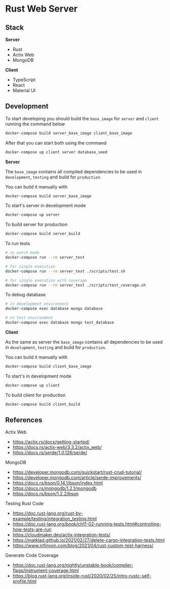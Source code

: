 # Rust Web Server

## Stack

**Server**

- Rust
- Actix Web
- MongoDB

**Client**

- TypeScript
- React
- Material UI


## Development

To start developing you should build the `base_image` for `server` and `client` running the command below

```sh
docker-compose build server_base_image client_base_image
```

After that you can start both using the command

```sh
docker-compose up client server database_seed
```


**Server**

The `base_image` contains all compiled dependencies to be used in `development`, `testing` and build for `production`.

You can build it manually with

```sh
docker-compose build server_base_image
```

To start's server in development mode

```sh
docker-compose up server
```

To build server for production

```sh
docker-compose build server_build
```

To run tests

```sh
# in watch mode
docker-compose run --rm server_test

# for single execution
docker-compose run --rm server_test ./scripts/test.sh

# for single execution with coverage
docker-compose run --rm server_test ./scripts/test_coverage.sh
```

To debug database

```sh
# in development environment
docker-compose exec database mongo database

# in test environment
docker-compose exec database mongo test_database
```

**Client**

As the same as server the `base_image` contains all dependencies to be used in `development`, `testing` and build for `production`.

You can build it manually with

```sh
docker-compose build client_base_image
```

To start's in development mode

```sh
docker-compose up client
```

To build client for production

```sh
docker-compose build client_build
```

## References

Actix Web

- https://actix.rs/docs/getting-started/
- https://docs.rs/actix-web/3.3.2/actix_web/
- https://docs.rs/serde/1.0.126/serde/

MongoDB

- https://developer.mongodb.com/quickstart/rust-crud-tutorial/
- https://developer.mongodb.com/article/serde-improvements/
- https://docs.rs/bson/0.14.1/bson/index.html
- https://docs.rs/mongodb/1.2.1/mongodb
- https://docs.rs/bson/1.2.2/bson

Testing Rust Code

- https://doc.rust-lang.org/rust-by-example/testing/integration_testing.html
- https://doc.rust-lang.org/book/ch11-02-running-tests.html#controlling-how-tests-are-run
- https://cloudmaker.dev/actix-integration-tests/
- https://matklad.github.io/2021/02/27/delete-cargo-integration-tests.html
- https://www.infinyon.com/blog/2021/04/rust-custom-test-harness/

Generate Code Coverage

- https://doc.rust-lang.org/nightly/unstable-book/compiler-flags/instrument-coverage.html
- https://blog.rust-lang.org/inside-rust/2020/02/25/intro-rustc-self-profile.html
